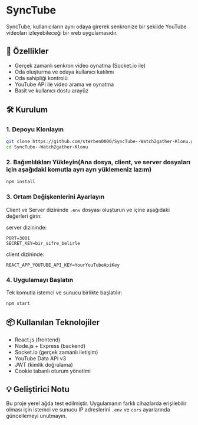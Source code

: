 # SyncTube

SyncTube, kullanıcıların aynı odaya girerek senkronize bir şekilde YouTube videoları izleyebileceği bir web uygulamasıdır.

## 🚀 Özellikler

- Gerçek zamanlı senkron video oynatma (Socket.io ile)
- Oda oluşturma ve odaya kullanıcı katılımı
- Oda sahipliği kontrolü
- YouTube API ile video arama ve oynatma
- Basit ve kullanıcı dostu arayüz

## 🛠️ Kurulum

### 1. Depoyu Klonlayın

```bash
git clone https://github.com/sterben0000/SyncTube--Watch2gather-Klonu.git
cd SyncTube--Watch2gather-Klonu
```

### 2. Bağımlılıkları Yükleyin(Ana dosya, client, ve server dosyaları için aşağıdaki komutla ayrı ayrı yüklemeniz lazım)

```bash
npm install
```

### 3. Ortam Değişkenlerini Ayarlayın

Client ve Server dizininde `.env` dosyası oluşturun ve içine aşağıdaki değerleri girin:

server dizininde:
```env
PORT=3001
SECRET_KEY=bir_sifre_belirle

```
client dizininde:
```
REACT_APP_YOUTUBE_API_KEY=YourYouTubeApiKey
```
### 4. Uygulamayı Başlatın

Tek komutla istemci ve sunucu birlikte başlatılır:

```bash
npm start
```

## 📦 Kullanılan Teknolojiler

- React.js (frontend)
- Node.js + Express (backend)
- Socket.io (gerçek zamanlı iletişim)
- YouTube Data API v3
- JWT (kimlik doğrulama)
- Cookie tabanlı oturum yönetimi

## 💡 Geliştirici Notu

Bu proje yerel ağda test edilmiştir. Uygulamanın farklı cihazlarda erişilebilir olması için istemci ve sunucu IP adreslerini `.env` ve `cors` ayarlarında güncellemeyi unutmayın.

